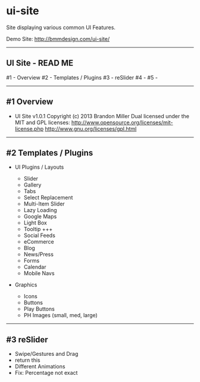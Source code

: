 ui-site
=======

Site displaying various common UI Features.

Demo Site: http://bmmdesign.com/ui-site/

-----------------------------------------------
  UI Site - READ ME
-----------------------------------------------

#1 - Overview
#2 - Templates / Plugins
#3 - reSlider
#4 - 
#5 - 


-----------------------------------------------
  #1 Overview
-----------------------------------------------

- UI Site v1.0.1
  Copyright (c) 2013 Brandon Miller
  Dual licensed under the MIT and GPL licenses:
  http://www.opensource.org/licenses/mit-license.php
  http://www.gnu.org/licenses/gpl.html


-----------------------------------------------
  #2 Templates / Plugins
-----------------------------------------------

- UI Plugins / Layouts
  + Slider
  + Gallery
  + Tabs
  + Select Replacement
  + Multi-Item Slider
  + Lazy Loading
  + Google Maps
  + Light Box
  + Tooltip
  +++
  + Social Feeds
  + eCommerce
  + Blog
  + News/Press
  + Forms
  + Calendar
  + Mobile Navs

- Graphics
  + Icons
  + Buttons
  + Play Buttons
  + PH Images (small, med, large)


-----------------------------------------------
  #3 reSlider
-----------------------------------------------

- Swipe/Gestures and Drag
- return this
- Different Animations
- Fix: Percentage not exact
